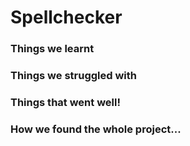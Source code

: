 # Spellchecker

### Things we learnt

### Things we struggled with

### Things that went well! 

### How we found the whole project...
